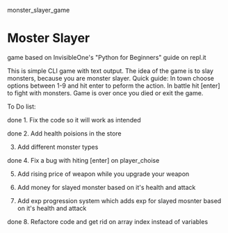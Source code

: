 monster_slayer_game
# Moster Slayer
game based on InvisibleOne's "Python for Beginners" guide on repl.it 

This is simple CLI game with text output. The idea of the game is to slay monsters, because you are monster slayer. 
Quick guide: In town choose options between 1-9 and hit enter to peform the action. In battle hit [enter] to fight with monsters. Game is over once you died or exit the game. 

To Do list:

done  1. Fix the code so it will work as intended

done  2. Add health poisions in the store

3. Add different monster types

done  4. Fix a bug with hiting [enter] on player_choise 

5. Add rising price of weapon while you upgrade your weapon

6. Add money for slayed monster based on it's health and attack

7. Add exp progression system which adds exp for slayed mosnter based on it's health and attack 

done  8. Refactore code and get rid on array index instead of variables


